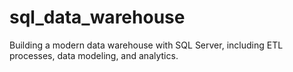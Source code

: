 # sql_data_warehouse
Building a modern data warehouse with SQL Server, including ETL processes, data modeling, and analytics.
